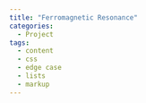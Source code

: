 ```yaml
---
title: "Ferromagnetic Resonance"
categories:
  - Project
tags:
  - content
  - css
  - edge case
  - lists
  - markup
---
```

